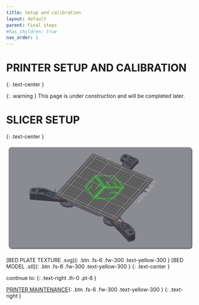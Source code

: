```yaml
---
title: Setup and calibration
layout: default
parent: Final steps
#has_children: true
nav_order: 1
---
```

# PRINTER SETUP AND CALIBRATION
{: .text-center }

{: .warning }
This page is under construction and will be completed later.

# SLICER SETUP
{: .text-center }

![](./assets/images/bed_plate.png)

[BED PLATE TEXTURE .svg]{: .btn .fs-6 .fw-300 .text-yellow-300 }
[BED MODEL .stl]{: .btn .fs-6 .fw-300 .text-yellow-300 }
{: .text-center }

continue to:
{: .text-right .lh-0 .pt-8 }

[PRINTER MAINTENANCE]{: .btn .fs-6 .fw-300 .text-yellow-300 }
{: .text-right }

[PRINTER MAINTENANCE]: https://rh3d.xyz/maintenance.html
[BED PLATE TEXTURE - E3NG_build_plate.svg]: ./assets/docs/E3NG__build_plate.svg
[BED MODEL - E3NG_bed.stl]: ./assets/docs/E3NG_bed.stl
